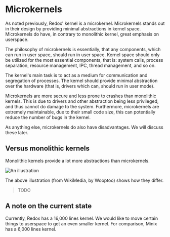Microkernels
============

As noted previously, Redox' kernel is a microkernel. Microkernels stands out in their design by providing minimal abstractions in kernel space. Microkernels do have, in contrary to monolithic kernel, great emphasis on userspace.

The philosophy of microkernels is essentially, that any components, which can run in user space, should run in user space. Kernel space should only be utilized for the most essential components, that is: system calls, process separation, resource management, IPC, thread management, and so on.

The kernel's main task is to act as a medium for communication and segregation of processes. The kernel should provide minimal abstraction over the hardware (that is, drivers which can, should run in user mode).

Microkernels are more secure and less prone to crashes than monolithic kernels. This is due to drivers and other abstraction being less privileged, and thus cannot do damage to the system. Furthermore, microkernels are extremely maintainable, due to their small code size, this can potentially reduce the number of bugs in the kernel.

As anything else, microkernels do also have disadvantages. We will discuss these later.

Versus monolithic kernels
-------------------------

Monolithic kernels provide a lot more abstractions than microkernels.

![An illustration](https://upload.wikimedia.org/wikipedia/commons/6/67/OS-structure.svg)

The above illustration (from WikiMedia, by Wooptoo) shows how they differ.

> TODO

A note on the current state
---------------------------

Currently, Redox has a 16,000 lines kernel. We would like to move certain things to userspace to get an even smaller kernel. For comparison, Minix has a 6,000 lines kernel.
